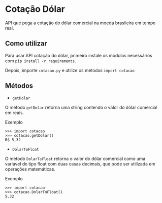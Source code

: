 # Cotação Dólar
API que pega a cotação do dólar comercial na moeda brasileira em tempo real.

## Como utilizar
Para usar API cotação do dólar, primeiro instale os módulos necessários com
` pip install -r requirements `.

Depois, importe `cotacao.py` e utilize os métodos
` import cotacao `

## Métodos
- `getDolar`

O método `getDolar` retorna uma string contendo o valor do dólar comercial em reais.

Exemplo
```
>>> import cotacao
>>> cotacao.getDolar()
R$ 5,32
```


- `DolarToFloat`

O método `DolarToFloat` retorna o valor do dólar comercial como uma variável do tipo float com duas casas decimais, que pode ser utilizada em operações matemáticas.

Exemplo
```
>>> import cotacao
>>> cotacao.DolarToFloat()
5.32
```
